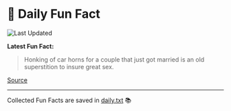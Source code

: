 # 🌟 Daily Fun Fact

![Last Updated](https://img.shields.io/badge/Last_Updated-2025_09_17-blue?style=flat-square)

**Latest Fun Fact:**

> Honking of car horns for a couple that just got married is an old superstition to insure great sex.

[Source](http://www.djtech.net/humor/useless_facts.htm)

---

Collected Fun Facts are saved in [daily.txt](daily.txt) 📚
